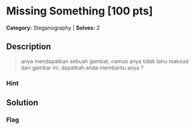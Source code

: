 # Missing Something [100 pts]

**Category:** Steganography
| **Solves:** 2

## Description
>anya mendapatkan sebuah gambar, namun anya tidak tahu maksud dari gambar ini. dapatkah anda membantu anya ?

### Hint
 
## Solution

### Flag

